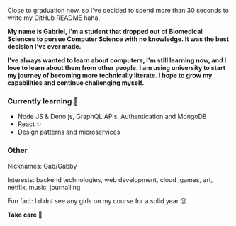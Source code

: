 Close to graduation now, so I've decided to spend more than 30 seconds to write my GitHub README haha.

**My name is Gabriel, I'm a student that dropped out of Biomedical Sciences to pursue Computer Science with no knowledge. It was the best decision I've ever made.**

**I've always wanted to learn about computers, I'm still learning now, and I love to learn about them from other people. I am using university to start my journey of becoming more technically literate. I hope to grow my capabilities and continue challenging myself.**

### Currently learning 🌱

- Node JS & Deno.js, GraphQL APIs, Authentication and MongoDB
- React ✨
-  Design patterns and microservices

### Other 

Nicknames: Gab/Gabby

Interests: backend technologies, web development, cloud ,games, art, netflix, music, journalling

Fun fact: I didnt see any girls on my course for a solid year 😢

 **Take care 👋**


